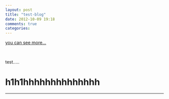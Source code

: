 ```yaml
---
layout: post
title: "test-blog"
date: 2012-10-09 19:18
comments: true
categories: 
---
```

<a href="http://ideniece.github.com">you can see more...</a>

<br/>

test.....

<h1>h1h1hhhhhhhhhhhhhh</h1>

<hr/>
